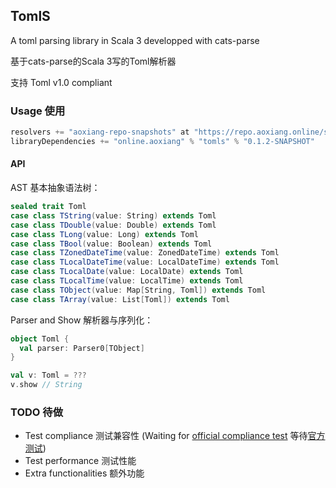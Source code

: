 ## TomlS

A toml parsing library in Scala 3 developped with cats-parse

基于cats-parse的Scala 3写的Toml解析器

支持 Toml v1.0 compliant

### Usage 使用

```scala
resolvers += "aoxiang-repo-snapshots" at "https://repo.aoxiang.online/snapshots"
libraryDependencies += "online.aoxiang" % "tomls" % "0.1.2-SNAPSHOT"
```

#### API

AST 基本抽象语法树：

```scala
sealed trait Toml
case class TString(value: String) extends Toml
case class TDouble(value: Double) extends Toml
case class TLong(value: Long) extends Toml
case class TBool(value: Boolean) extends Toml
case class TZonedDateTime(value: ZonedDateTime) extends Toml
case class TLocalDateTime(value: LocalDateTime) extends Toml
case class TLocalDate(value: LocalDate) extends Toml
case class TLocalTime(value: LocalTime) extends Toml
case class TObject(value: Map[String, Toml]) extends Toml
case class TArray(value: List[Toml]) extends Toml
```

Parser and Show 解析器与序列化：

```scala
object Toml {
  val parser: Parser0[TObject]
}

val v: Toml = ???
v.show // String
```

### TODO 待做

- Test compliance 测试兼容性 (Waiting for [official compliance test](https://github.com/toml-lang/compliance) 等待[官方测试](https://github.com/toml-lang/compliance))
- Test performance 测试性能
- Extra functionalities 额外功能
